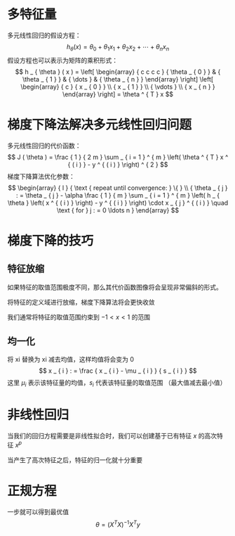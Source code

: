 # 多特征量

多元线性回归的假设方程：
$$
h _ { \theta } ( x ) = \theta _ { 0 } + \theta _ { 1 } x _ { 1 } + \theta _ { 2 } x _ { 2 } + \cdots + \theta _ { n } x _ { n }
$$
假设方程也可以表示为矩阵的乘积形式：
$$
h _ { \theta } ( x ) = \left[ \begin{array} { c c c c } { \theta _ { 0 } } & { \theta _ { 1 } } & { \dots } & { \theta _ { n } } \end{array} \right] \left[ \begin{array} { c } { x _ { 0 } } \\ { x _ { 1 } } \\ { \vdots } \\ { x _ { n } } \end{array} \right] = \theta ^ { T } x
$$

# 梯度下降法解决多元线性回归问题

多元线性回归的代价函数：
$$
J ( \theta ) = \frac { 1 } { 2 m } \sum _ { i = 1 } ^ { m } \left( \theta ^ { T } x ^ { ( i ) } - y ^ { ( i ) } \right) ^ { 2 }
$$
梯度下降算法优化参数：
$$
\begin{array} { l } { \text { repeat until convergence: } \{ } \\ { \theta _ { j } : = \theta _ { j } - \alpha \frac { 1 } { m } \sum _ { i = 1 } ^ { m } \left( h _ { \theta } \left( x ^ { ( i ) } \right) - y ^ { ( i ) } \right) \cdot x _ { j } ^ { ( i ) } \quad \text { for } j : = 0 \ldots n } \end{array}
$$

# 梯度下降的技巧

## 特征放缩

如果特征的取值范围极度不同，那么其代价函数图像将会呈现非常偏斜的形式。

将特征的定义域进行放缩，梯度下降算法将会更快收敛

我们通常将特征的取值范围约束到 $-1<x<1$ 的范围

## 均一化

将 xi 替换为 xi 减去均值，这样均值将会变为 0
$$
x _ { i } : = \frac { x _ { i } - \mu _ { i } } { s _ { i } }
$$
这里 $\mu_i$ 表示该特征量的均值，$s_i$ 代表该特征量的取值范围 （最大值减去最小值）

# 非线性回归

当我们的回归方程需要是非线性拟合时，我们可以创建基于已有特征 $x$ 的高次特征 $x^p$

当产生了高次特征之后，特征的归一化就十分重要



# 正规方程

一步就可以得到最优值
$$
\theta = \left( X ^ { T } X \right) ^ { - 1 } X ^ { T } y
$$
